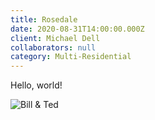 ```yaml
---
title: Rosedale
date: 2020-08-31T14:00:00.000Z
client: Michael Dell
collaborators: null
category: Multi-Residential
---
```

Hello, world!

![Bill & Ted](/images/uploads/img_0024.gif "Excellent")